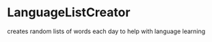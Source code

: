 LanguageListCreator
===================

creates random lists of words each day to help with language learning
